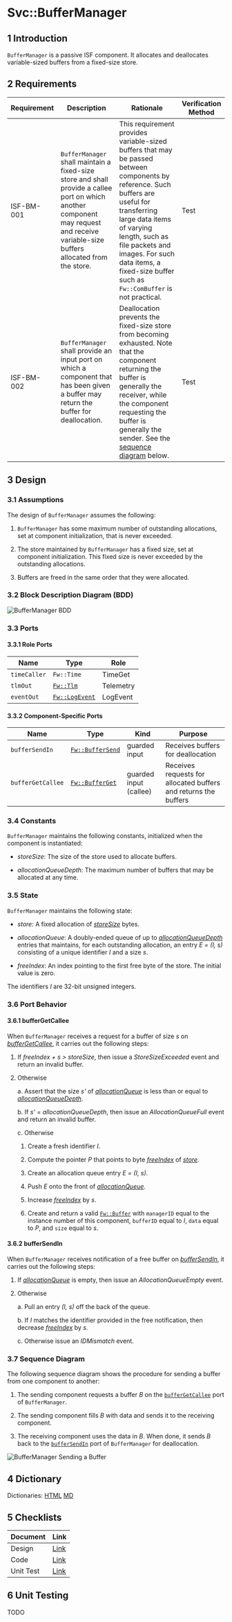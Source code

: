 # Svc::BufferManager

## 1 Introduction

`BufferManager` is a passive ISF component.
It allocates and deallocates variable-sized buffers
from a fixed-size store.

## 2 Requirements

Requirement | Description | Rationale | Verification Method
---- | ---- | ---- | ----
ISF-BM-001 | `BufferManager` shall maintain a fixed-size store and shall provide a callee port on which another component may request and receive variable-size buffers allocated from the store. | This requirement provides variable-sized buffers that may be passed between components by reference. Such buffers are useful for transferring large data items of varying length, such as file packets and images. For such data items, a fixed-size buffer such as `Fw::ComBuffer` is not practical. | Test
ISF-BM-002 | `BufferManager` shall provide an input port on which a component that has been given a buffer may return the buffer for deallocation. | Deallocation prevents the fixed-size store from becoming exhausted. Note that the component returning the buffer is generally the receiver, while the component requesting the buffer is generally the sender. See the [sequence diagram](#SequenceDiagram) below. | Test

## 3 Design

### 3.1 Assumptions

The design of `BufferManager` assumes the following:

1. `BufferManager` has some maximum number of outstanding allocations, 
set at component initialization, that is never exceeded.

2. The store maintained by `BufferManager` has a fixed size, 
set at component initialization.
This fixed size is never exceeded by the outstanding allocations.

3. Buffers are freed in the same order that they were allocated.

### 3.2 Block Description Diagram (BDD)

![`BufferManager` BDD](img/BufferManagerBDD.jpg "BufferManager")

### 3.3 Ports

#### 3.3.1 Role Ports

Name | Type | Role
-----| ---- | ----
`timeCaller` | `Fw::Time` | TimeGet
`tlmOut` | [`Fw::Tlm`](../../../Fw/Tlm/docs/sdd.html) | Telemetry
`eventOut` | [`Fw::LogEvent`](../../../Fw/Log/docs/sdd.html) | LogEvent

#### 3.3.2 Component-Specific Ports

Name | Type | Kind | Purpose
---- | ---- | ---- | ----
<a name="bufferSendIn">`bufferSendIn`</a> | [`Fw::BufferSend`](../../../Fw/Buffer/docs/sdd.html) | guarded input | Receives buffers for deallocation
<a name="bufferGetCallee">`bufferGetCallee`</a> | [`Fw::BufferGet`](../../../Fw/Buffer/docs/sdd.html) | guarded input (callee) | Receives requests for allocated buffers and returns the buffers


### 3.4 Constants

`BufferManager` maintains the following constants, initialized
when the component is instantiated:

* <a name="storeSize">*storeSize*</a>:
The size of the store used to allocate buffers.

* <a name="allocationQueueDepth">*allocationQueueDepth*</a>:
The maximum number of buffers that may be allocated at any time.

### 3.5 State

`BufferManager` maintains the following state:

* <a name="store">*store*</a>:
A fixed allocation of [*storeSize*](#storeSize) bytes.

* <a name="allocationQueue">*allocationQueue*</a>:
A doubly-ended queue of up to [*allocationQueueDepth*](#allocationQueueDepth)
entries that maintains, for each outstanding allocation,
an entry *E = (I, s)* consisting of a unique identifier *I*
and a size *s*.

* <a name="freeIndex">*freeIndex*</a>:
An index pointing to the first free byte of the store.
The initial value is zero.

The identifiers *I* are 32-bit unsigned integers.

### 3.6 Port Behavior

#### 3.6.1 bufferGetCallee

When `BufferManager` receives a request for a buffer of size *s* on
[*bufferGetCallee*](#bufferGetCallee), it carries out the following steps:

1. If *freeIndex + s > storeSize*, then issue a
*StoreSizeExceeded* event and return an invalid buffer.

2. Otherwise 

    a. Assert that the size *s'* of [*allocationQueue*](#allocationQueue)
is less than or equal to [*allocationQueueDepth*](#allocationQueueDepth).

    b. If *s' = allocationQueueDepth*, then issue an *AllocationQueueFull*
event and return an invalid buffer.

    c. Otherwise

      1. Create a fresh identifier *I*.

      2. Compute the pointer *P* that points to byte [*freeIndex*](#freeIndex) of [*store*](#store).

      3. Create an allocation queue entry *E = (I, s)*.

      4. Push *E* onto the front of [*allocationQueue*](#allocationQueue).

      5. Increase [*freeIndex*](#freeIndex) by *s*.

      6. Create and return a valid
[`Fw::Buffer`](../../../Fw/Buffer/docs/sdd.html) with `managerID` equal to the
instance number of this component, `bufferID` equal to *I*, `data` equal to
*P*, and `size` equal to *s*.

#### 3.6.2 bufferSendIn

When `BufferManager` receives notification of a free buffer on
[*bufferSendIn*](#bufferSendIn), it carries out the following steps:

1. If [*allocationQueue*](#allocationQueue) is empty, then issue an
*AllocationQueueEmpty* event.

2. Otherwise

    a. Pull an entry *(I, s)* off the back of the queue.

    b. If *I* matches the identifier provided in the free notification, then
decrease [*freeIndex*](#freeIndex) by *s*.

    c. Otherwise issue an *IDMismatch* event.

 <a name="SequenceDiagram"></a>
### 3.7 Sequence Diagram

The following sequence diagram shows the procedure for sending a buffer
from one component to another:

1. The sending component requests a buffer *B* on the
[`bufferGetCallee`](#bufferGetCallee) port of `BufferManager`.

2. The sending component fills *B* with data and sends it to the receiving
component.

3. The receiving component uses the data in *B*. When done, it sends *B* back
to the [`bufferSendIn`](#bufferSendIn) port of `BufferManager` for deallocation.

![`BufferManager` Sending a Buffer](img/SendingABuffer.jpg "SequenceDiagram")

## 4 Dictionary

Dictionaries: [HTML](BufferManager.html) [MD](BufferManager.md)

## 5 Checklists

Document | Link
-------- | ----
Design | [Link](Checklist/design.xlsx)
Code | [Link](Checklist/code.xlsx)
Unit Test | [Link](Checklist/unit_test.xls)

## 6 Unit Testing

TODO
